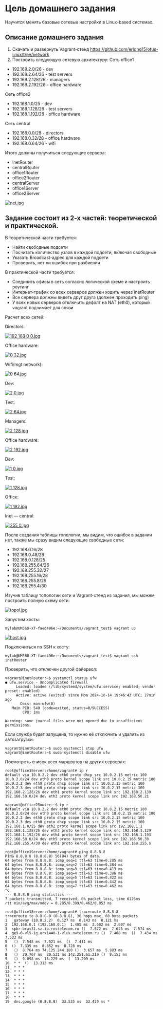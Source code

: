 # Цель домашнего задания
Научится менять базовые сетевые настройки в Linux-based системах.

## Описание домашнего задания

1. Скачать и развернуть Vagrant-стенд https://github.com/erlong15/otus-linux/tree/network
2. Построить следующую сетевую архитектуру:
Сеть office1
- 192.168.2.0/26      - dev
- 192.168.2.64/26     - test servers
- 192.168.2.128/26    - managers
- 192.168.2.192/26    - office hardware

Сеть office2
- 192.168.1.0/25      - dev
- 192.168.1.128/26    - test servers
- 192.168.1.192/26    - office hardware

Сеть central
- 192.168.0.0/28     - directors
- 192.168.0.32/28    - office hardware
- 192.168.0.64/26    - wifi




Итого должны получиться следующие сервера:
 - inetRouter
 - centralRouter
 - office1Router
 - office2Router
 - centralServer
 - office1Server
 - office2Server


[![net.jpg](https://s.iimg.su/s/14/uLJObVqGp8zxu2XnPtgGx8Xf02rO58wA5TIcPugn.jpg)](https://iimg.su/i/XxmIP)

 ## Задание состоит из 2-х частей: теоретической и практической.
В теоретической части требуется: 
 - Найти свободные подсети
 - Посчитать количество узлов в каждой подсети, включая свободные
 - Указать Broadcast-адрес для каждой подсети
 - Проверить, нет ли ошибок при разбиении

В практической части требуется: 
 - Соединить офисы в сеть согласно логической схеме и настроить роутинг
 - Интернет-трафик со всех серверов должен ходить через inetRouter
 - Все сервера должны видеть друг друга (должен проходить ping)
 - У всех новых серверов отключить дефолт на NAT (eth0), который vagrant поднимает для связи

Расчет всех сетей:

Directors:

[![192 168 0 0.jpg](https://s.iimg.su/s/14/w992gOUmGfJJXQ4ocnOX1gJZJg6whl3r4dT0gNtD.jpg)](https://iimg.su/i/d8ZQM)

Office hardware:

[![0 32.jpg](https://s.iimg.su/s/14/rqx60mzJGjeSOdIR51SOPzDSavpD2RuFmVDGRqIz.jpg)](https://iimg.su/i/Yr4UZ)

Wifi(mgt network):

[![0 64.jpg](https://s.iimg.su/s/14/uV6ngmQj8PlHBJYwYZrCQ2QL51IQgHi1V8gevDaz.jpg)](https://iimg.su/i/N0KhL)

Dev:

[![2 0.jpg](https://s.iimg.su/s/14/yiCfun9RGUVDvYQ9sgCMNuQxSDKoDRpZTvZaQpzx.jpg)](https://iimg.su/i/C6cqY)

Test:

[![2 64.jpg](https://s.iimg.su/s/14/JPpONWiIezdzDY0JC9x6yVQ90j9MI5MZYqVUAWxk.jpg)](https://iimg.su/i/7VP0C)

Managers:

[![2 128.jpg](https://s.iimg.su/s/14/JRg7Bx5BIRRmWb97Cp0mav5qDDzDucwH6ZEqlQU4.jpg)](https://iimg.su/i/HphH3)

Office hardware:

[![2 192.jpg](https://s.iimg.su/s/14/SEyvTbyZMjblnZ8n3rC6MfTXk6KMUwFGpHUroFCJ.jpg)](https://iimg.su/i/pPZhg)

Dev:

[![1 0.jpg](https://s.iimg.su/s/14/zcO8xHWKCjnhSokuqY2yqxXRrKFrtg1eUpeZ72T0.jpg)](https://iimg.su/i/2Q1TG)

Test:

[![1 128.jpg](https://s.iimg.su/s/14/chTJvt22nX3RAxzVzhi4niOwZ6nJPl7wPymbQvnJ.jpg)](https://iimg.su/i/DT7dl)

Office:

[![1 192.jpg](https://s.iimg.su/s/14/nijDbZBii1CkVJDIvwAgNSI2XvhOW9ExJQWMjQVm.jpg)](https://iimg.su/i/9APX6)

Inet — central:

[![255 0.jpg](https://s.iimg.su/s/14/twj6SyUurgQwmN8aSZrb2bMM9YHGHwRJQWKM96rK.jpg)](https://iimg.su/i/WwLwx)


После создания таблицы топологии, мы видим, что ошибок в задании нет, также мы сразу видим следующие свободные сети: 

 - 192.168.0.16/28 
 - 192.168.0.48/28
 - 192.168.0.128/25
 - 192.168.255.64/26
 - 192.168.255.32/27
 - 192.168.255.16/28
 - 192.168.255.8/29  
 - 192.168.255.4/30 

Изучив таблицу топологии сети и Vagrant-стенд из задания, мы можем построить полную схему сети:


[![topol.jpg](https://s.iimg.su/s/14/0KcMDnIHWYuuV80emSb5eC9PomTBsVGIxra0bfWn.jpg)](https://iimg.su/i/5tTYJ)

Запустим хосты:
~~~shell
mylab@UM560-XT-faed496e:~/Documents/vagrant_test$ vagrant up
~~~
[![host.jpg](https://s.iimg.su/s/14/g1pbDPcwQES2qMuKkr9UZksni9EIE3WT2lMHJ6TN.jpg)](https://iimg.su/i/Lkctt)


Подключиться по SSH к хосту:
~~~shell
mylab@UM560-XT-faed496e:~/Documents/vagrant_test$ vagrant ssh inetRouter
~~~

Проверить, что отключен другой файервол:
~~~shell
vagrant@inetRouter:~$ systemctl status ufw
● ufw.service - Uncomplicated firewall
     Loaded: loaded (/lib/systemd/system/ufw.service; enabled; vendor preset: enabled)
     Active: active (exited) since Mon 2024-10-14 19:46:42 UTC; 27min ago
       Docs: man:ufw(8)
   Main PID: 540 (code=exited, status=0/SUCCESS)
        CPU: 1ms

Warning: some journal files were not opened due to insufficient permissions.
~~~

Если служба будет запущена, то нужно её отключить и удалить из автозагрузки:
~~~shell
vagrant@inetRouter:~$ sudo systemctl stop ufw
vagrant@inetRouter:~$ sudo systemctl disable ufw
~~~

Посмотреть список всех маршрутов на других серверах:
 ~~~shell
 root@office1Server:/home/vagrant# ip r
default via 10.0.2.2 dev eth0 proto dhcp src 10.0.2.15 metric 100 
10.0.2.0/24 dev eth0 proto kernel scope link src 10.0.2.15 metric 100 
10.0.2.2 dev eth0 proto dhcp scope link src 10.0.2.15 metric 100 
10.0.2.3 dev eth0 proto dhcp scope link src 10.0.2.15 metric 100 
192.168.2.128/26 dev eth1 proto kernel scope link src 192.168.2.130 
192.168.50.0/24 dev eth2 proto kernel scope link src 192.168.50.21 
 ~~~
 ~~~shell
 vagrant@office2Router:~$ ip r
default via 10.0.2.2 dev eth0 proto dhcp src 10.0.2.15 metric 100 
10.0.2.0/24 dev eth0 proto kernel scope link src 10.0.2.15 metric 100 
10.0.2.2 dev eth0 proto dhcp scope link src 10.0.2.15 metric 100 
10.0.2.3 dev eth0 proto dhcp scope link src 10.0.2.15 metric 100 
192.168.1.0/25 dev eth2 proto kernel scope link src 192.168.1.1 
192.168.1.128/26 dev eth3 proto kernel scope link src 192.168.1.129 
192.168.1.192/26 dev eth4 proto kernel scope link src 192.168.1.193 
192.168.50.0/24 dev eth5 proto kernel scope link src 192.168.50.30 
192.168.255.4/30 dev eth1 proto kernel scope link src 192.168.255.6 
 ~~~
 ~~~shell
 root@office1Server:/home/vagrant# ping 8.8.8.8
PING 8.8.8.8 (8.8.8.8) 56(84) bytes of data.
64 bytes from 8.8.8.8: icmp_seq=1 ttl=63 time=0.285 ms
64 bytes from 8.8.8.8: icmp_seq=2 ttl=63 time=0.384 ms
64 bytes from 8.8.8.8: icmp_seq=3 ttl=63 time=0.413 ms
64 bytes from 8.8.8.8: icmp_seq=4 ttl=63 time=0.386 ms
64 bytes from 8.8.8.8: icmp_seq=5 ttl=63 time=0.422 ms
64 bytes from 8.8.8.8: icmp_seq=6 ttl=63 time=0.442 ms
64 bytes from 8.8.8.8: icmp_seq=7 ttl=63 time=0.462 ms
^C
--- 8.8.8.8 ping statistics ---
7 packets transmitted, 7 received, 0% packet loss, time 6126ms
rtt min/avg/max/mdev = 0.285/0.399/0.462/0.053 ms

 ~~~

 ~~~shell
 root@office1Server:/home/vagrant# traceroute 8.8.8.8
traceroute to 8.8.8.8 (8.8.8.8), 30 hops max, 60 byte packets
 1  _gateway (10.0.2.2)  0.127 ms  0.143 ms  0.121 ms
 2  192.168.0.1 (192.168.0.1)  1.405 ms  2.602 ms  2.607 ms
 3  spbr-bras31.sz.ip.rostelecom.ru ()  7.572 ms  7.625 ms  7.574 ms
 4  ge9-0-vl9-1g.erx1440-1-vluk.nwtelecom.ru ()  7.488 ms  ()  7.434 ms  7.533 ms
 5   ()  7.548 ms  7.521 ms  ()  7.411 ms
 6  ()  7.339 ms  8.852 ms  8.728 ms
 7   ()  8.764 ms 74.125.244.180 ()  3.657 ms  5.983 ms
 8   ()  20.707 ms  20.521 ms 142.251.61.219 ()  9.153 ms
 9   ()  9.098 ms  13.229 ms  (  13.299 ms
10  * *  ()  13.313 ms
11  * * *
12  * * *
13  * * *
14  * * *
15  * * *
16  * * *
17  * * *
18  * * *
19  dns.google (8.8.8.8)  33.535 ms  33.439 ms *
 ~~~